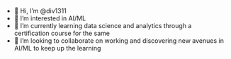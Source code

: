 - 👋 Hi, I’m @div1311
- 👀 I’m interested in AI/ML
- 🌱 I’m currently learning data science and analytics through a certification course for the same
- 💞️ I’m looking to collaborate on working and discovering new avenues in AI/ML to keep up the learning

<!---
div1311/div1311 is a ✨ special ✨ repository because its `README.md` (this file) appears on your GitHub profile.
You can click the Preview link to take a look at your changes.
--->
